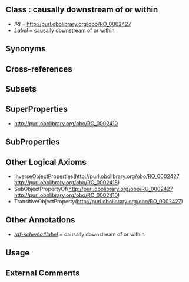 
## Class : causally downstream of or within

 * *IRI* = http://purl.obolibrary.org/obo/RO_0002427
 * *Label* = causally downstream of or within

## Synonyms


## Cross-references


## Subsets


## SuperProperties

 * <http://purl.obolibrary.org/obo/RO_0002410>

## SubProperties


## Other Logical Axioms

 * InverseObjectProperties(<http://purl.obolibrary.org/obo/RO_0002427> <http://purl.obolibrary.org/obo/RO_0002418>)
 * SubObjectPropertyOf(<http://purl.obolibrary.org/obo/RO_0002427> <http://purl.obolibrary.org/obo/RO_0002410>)
 * TransitiveObjectProperty(<http://purl.obolibrary.org/obo/RO_0002427>)

## Other Annotations

 * *[rdf-schema#label](../../el/rdf-schema#label.md)* = causally downstream of or within

## Usage


## External Comments

